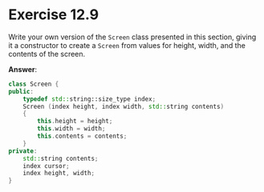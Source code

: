 # Exercise 12.9

Write your own version of the `Screen` class presented in this section, giving it a constructor to create a `Screen` from values for height, width, and the contents of the screen.

**Answer**:

```cpp
class Screen {
public:
    typedef std::string::size_type index;
    Screen (index height, index width, std::string contents)
    {
        this.height = height;
        this.width = width;
        this.contents = contents;
    }
private:
    std::string contents;
    index cursor;
    index height, width;
}
```